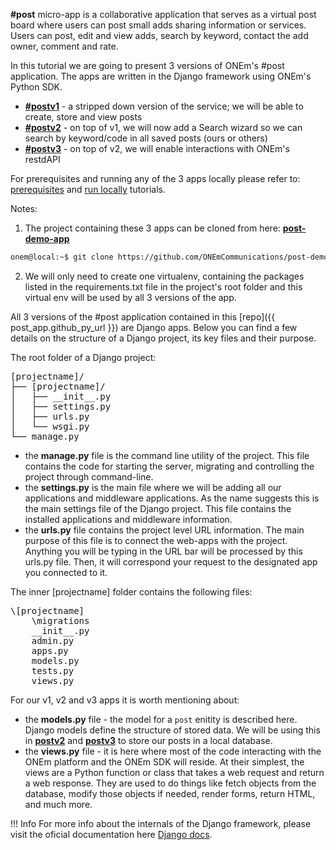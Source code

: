 **#post** micro-app is a collaborative application that serves as a virtual post board where users can post small adds sharing information or services. Users can post, edit and view adds, search by keyword, contact the add owner, comment and rate.

In this tutorial we are going to present 3 versions of ONEm's #post application. The apps are written in the Django framework using ONEm's Python SDK.

- **[#postv1](/use_case/postv1/)** - a stripped down version of the service; we will be able to create, store and view posts
- **[#postv2](/use_case/postv2/)** - on top of v1, we will now add a Search wizard so we can search by keyword/code in all saved posts (ours or others)
- **[#postv3](/use_case/postv3/)** - on top of v2, we will enable interactions with ONEm's restdAPI

For prerequisites and running any of the 3 apps locally please refer to: [prerequisites](/getting_started/python_prereq) and [run locally](/getting_started/python_run_local/) tutorials.


Notes: 

1) The project containing these 3 apps can be cloned from here: [**post-demo-app**](https://github.com/ONEmCommunications/post-demo-app)
```bash
onem@local:~$ git clone https://github.com/ONEmCommunications/post-demo-app
```

2) We will only need to create one virtualenv, containing the packages listed in the requirements.txt file in the project's root folder and this virtual env will be used by all 3 versions of the app.

All 3 versions of the #post application contained in this [repo]({{ post_app.github_py_url }}) are Django apps. Below you can find a few details on the structure of a Django project, its key files and their purpose.

The root folder of a Django project:

<pre>
[projectname]/
├── [projectname]/
│   ├── __init__.py
│   ├── settings.py
│   ├── urls.py
│   └── wsgi.py
└── manage.py
</pre>

- the **manage.py** file is the command line utility of the project. This file contains the code for starting the server, migrating and controlling the project through command-line.
- the **settings.py** is the main file where we will be adding all our applications and middleware applications. As the name suggests this is the main settings file of the Django project. This file contains the installed applications and middleware information.
- the **urls.py** file contains the project level URL information. The main purpose of this file is to connect the web-apps with the project. Anything you will be typing in the URL bar will be processed by this urls.py file. Then, it will correspond your request to the designated app you connected to it.

The inner [projectname] folder contains the following files:

<pre>
\[projectname]
    \migrations
    __init__.py
    admin.py
    apps.py
    models.py
    tests.py
    views.py
</pre>


For our v1, v2 and v3 apps it is worth mentioning about:

- the **models.py** file - the model for a `post` enitity is described here. Django models define the structure of stored data. We will be using this in **[postv2](/use_case/postv2/)** and **[postv3](/use_case/postv3/)** to store our posts in a local database.
- the **views.py** file - it is here where most of the code interacting with the ONEm platform and the ONEm SDK will reside. At their simplest, the views are a Python function or class that takes a web request and return a web response. They are used to do things like fetch objects from the database, modify those objects if needed, render forms, return HTML, and much more.


!!! Info
    For more info about the internals of the Django framework, please visit the oficial documentation here [Django docs](https://docs.djangoproject.com).

